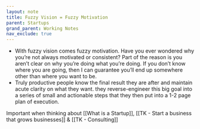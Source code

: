 ```yaml
---
layout: note
title: Fuzzy Vision = Fuzzy Motivation
parent: Startups
grand_parent: Working Notes
nav_exclude: true
---
```


- With fuzzy vision comes fuzzy motivation. Have you ever wondered why you’re not always motivated or consistent? Part of the reason is you aren’t clear on why you’re doing what you’re doing. If you don’t know where you are going, then I can guarantee you’ll end up somewhere other than where you want to be.
- Truly productive people know the final result they are after and maintain acute clarity on what they want. they reverse-engineer this big goal into a series of small and actionable steps that they then put into a 1-2 page plan of execution.

Important when thinking about [[What is a Startup]], [[TK - Start a business that grows businesses]] & [[TK - Consulting]]
